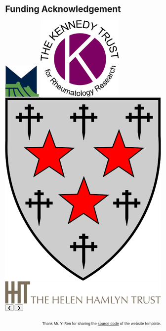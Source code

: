 # <i class="fas fa-donate"></i> Funding Acknowledgement

<div class="gallery-container">
    <div class="gallery-logo">
        <a class="gallery-item" href="https://www.camsoxford.ox.ac.uk/">
            <img src="images/acknowledge/coi_logo.png" alt="sym">
        </a>
        <a class="gallery-item" href="https://www.kennedytrust.org/">
            <img src="images/acknowledge/kennedy_trust_logo.png" alt="sym">
        </a>
        <a class="gallery-item" href="https://www.some.ox.ac.uk/">
            <img src="images/acknowledge/somerville_logo.png" alt="sym">
        </a>
        <a class="gallery-item" href="https://www.phf.org.uk/our-work-in-the-uk/helen-hamlyn-trust/">
            <img src="images/acknowledge/helen_hamlyn_logo.jpg" alt="sym">
        </a>
    </div>
    <button class="gallery-control prev">❮</button>
    <button class="gallery-control next">❯</button>
</div>
<script src="../../assets/js/gallery.js"></script>

<br />
<p style="text-align: right">
<small> Thank Mr. Yi Ren for sharing the <a href="https://github.com/RayeRen/acad-homepage.github.io">source code</a> of the website template. </small>
</p>
